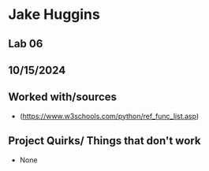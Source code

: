 # Jake Huggins
## Lab 06
## 10/15/2024
## Worked with/sources 
* (https://www.w3schools.com/python/ref_func_list.asp)
## Project Quirks/ Things that don't work
* None
